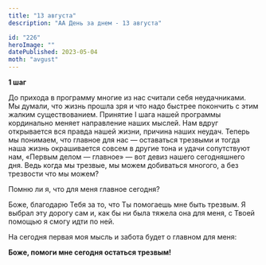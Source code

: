 ```yaml
---
title: "13 августа"
description: "АА День за днем - 13 августа"

id: "226"
heroImage: ""
datePublished: 2023-05-04
moth: "avgust"
---
```


**1 шаг**

До прихода в программу многие из нас считали себя неудачниками. Мы думали, что
жизнь прошла зря и что надо быстрее покончить с этим жалким существованием.
Принятие I шага нашей программы кординально меняет направление наших мыслей.
Нам вдруг открывается вся правда нашей жизни, причина наших неудач. Теперь мы
понимаем, что главное для нас — оставаться трезвыми и тогда наша жизнь
окрашивается совсем в другие тона и удачи сопутствуют нам, «Первым делом —
главное» — вот девиз нашего сегодняшнего дня. Ведь когда мы трезвые, мы можем
добиваться многого, а без трезвости что мы можем?

Помню ли я, что для меня главное сегодня?

Боже, благодарю Тебя за то, что Ты помогаешь мне быть трезвым. Я выбрал эту
дорогу сам и, как бы ни была тяжела она для меня, с Твоей помощью я смогу идти
по ней.

На сегодня первая моя мысль и забота будет о главном для меня:

**Боже, помоги мне сегодня остаться трезвым!**
